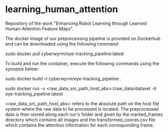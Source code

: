 # learning_human_attention
Repository of the work "Enhancing Robot Learning through Learned Human-Attention Feature Maps".

The docker image of our preprocessing pipeline is provided on Dockerhub and can be downloaded using the following command:

sudo docker pull cyberwyrm/eye-tracking_pipeline:latest

To build and run the container, execute the following commands using the synopsis below:

sudo docker build -t cyberwyrm/eye-tracking_pipeline .

sudo docker run -v <raw_data_src_path_host_abs>:/raw_data/dataset -it eye-tracking_pipeline:latest

<raw_data_src_path_host_abs> refers to the absolute path on the host file system where the raw data to be processed is located. The preprocessed data is then stored along each run's folder and given by 
the marked_frames directory which contains all images and the transformed_coords.csv file which contains the attention information for each corresponding frame.
